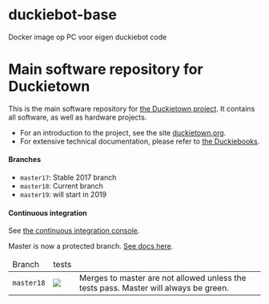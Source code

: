# duckiebot-base
Docker image op PC voor eigen duckiebot code


# Main software repository for Duckietown

This is the main software repository for [the Duckietown project][main]. It contains all software, as well as hardware projects.

- For an introduction to the project, see the site [duckietown.org][main].
- For extensive technical documentation, please refer to [the Duckiebooks][duckiebook].

[main]: http://duckietown.org/
[duckiebook]: http://docs.duckietown.org/


#### Branches

* `master17`: Stable 2017 branch
* `master18`: Current branch
* `master19`: will start in 2019

#### Continuous integration

See [the continuous integration console](https://circleci.com/gh/duckietown/Software/).

Master is now a protected branch. [See docs here](https://github.com/blog/2051-protected-branches-and-required-status-checks).


<table>
<thead>
    <tr><td>Branch</td><td>tests</td><td></td></tr>
</thead>
<tbody>
    <tr>
        <td> <code>master18</code> </td>
        <td>
            <a href="https://circleci.com/gh/duckietown/Software/tree/master18">
                <img src='https://circleci.com/gh/duckietown/Software/tree/master18.svg?style=shield'/></a>
        </td>
        <td>Merges to master are not allowed unless the tests pass. Master will always be green. </td>
    </tr>
</tbody>
</table>
